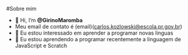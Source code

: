 #Sobre mim
- 👋 Hi, I’m **@GirinoMaromba**
- Meu email de contato é (email)(carlos.kozlowski@escola.pr.gov.br)
- 👀 Eu estou interessado em aprender a programar novas linguas
- 🌱 Eu estou aprendendo a programar recentemente a linguagem de JavaScript e Scratch



